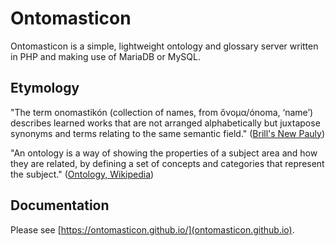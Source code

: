 # Ontomasticon
Ontomasticon is a simple, lightweight ontology and glossary server written in PHP and making use of MariaDB or MySQL.

## Etymology
"The term onomastikón (collection of names, from ὄνομα/ónoma, ‘name’) describes learned works that are not arranged alphabetically but juxtapose synonyms and terms relating to the same semantic field." ([Brill's New Pauly](https://referenceworks.brillonline.com/entries/brill-s-new-pauly/onomastikon-e831390))

"An ontology is a way of showing the properties of a subject area and how they are related, by defining a set of concepts and categories that represent the subject." ([Ontology, Wikipedia](https://en.wikipedia.org/wiki/Ontology_(computer_science)))

## Documentation
Please see [https://ontomasticon.github.io/](ontomasticon.github.io).
